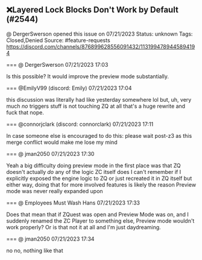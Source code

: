 ## ❌Layered Lock Blocks Don't Work by Default (#2544)
@ DergerSwerson opened this issue on 07/21/2023
Status: unknown
Tags: Closed,Denied
Source: #feature-requests https://discord.com/channels/876899628556091432/1131994789445894194


=== @ DergerSwerson 07/21/2023 17:03

Is this possible? It would improve the preview mode substantially.

=== @EmilyV99 (discord: Emily) 07/21/2023 17:04

this discussion was literally had like yesterday somewhere lol
but, uh, very much *no*
triggers stuff is not touching ZQ at all that's a huge rewrite and fuck that nope.

=== @connorjclark (discord: connorclark) 07/21/2023 17:11

In case someone else is encouraged to do this: please wait post-z3 as this merge conflict would make me lose my mind

=== @ jman2050 07/21/2023 17:30

Yeah a big difficulty doing preview mode in the first place was that ZQ doesn't actually *do* any of the logic ZC itself does
I can't remember if I explicitly exposed the engine logic to ZQ or just recreated it in ZQ itself
but either way, doing that for more involved features is likely the reason Preview mode was never really expanded upon

=== @ Employees Must Wash Hans 07/21/2023 17:33

Does that mean that if ZQuest was open and Preview Mode was on, and I suddenly renamed the ZC Player to something else, Preview mode wouldn't work properly?  Or is that not it at all and I'm just daydreaming.

=== @ jman2050 07/21/2023 17:34

no no, nothing like that
